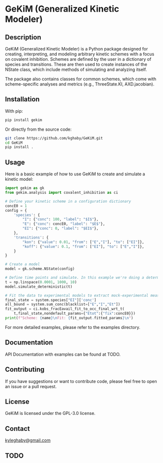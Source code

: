 # GeKiM (Generalized Kinetic Modeler)

## Description
GeKiM (Generalized Kinetic Modeler) is a Python package designed for creating, interpreting, and modeling arbitrary kinetic schemes with a focus on covalent inhibition. Schemes are defined by the user in a dictionary of species and transitions. These are then used to create instances of the NState class, which include methods of simulating and analyzing itself. 

The package also contains classes for common schemes, which come with scheme-specific analyses and metrics (e.g., ThreeState.KI, AXD.jacobian).

## Installation
With pip:
```bash
pip install gekim
```

Or directly from the source code:
```bash
git clone https://github.com/kghaby/GeKiM.git
cd GeKiM
pip install .
```

## Usage
Here is a basic example of how to use GeKiM to create and simulate a kinetic model:
```python
import gekim as gk
from gekim.analysis import covalent_inhibition as ci

# Define your kinetic scheme in a configuration dictionary
concE0 = 1
config = {
    'species': {
        "I": {"conc": 100, "label": "$I$"},
        "E": {"conc": concE0, "label": "$E$"},
        "EI": {"conc": 0, "label": "$EI$"},
    },    
    'transitions': {
        "kon": {"value": 0.01, "from": ["E","I"], "to": ["EI"]},
        "koff": {"value": 0.1, "from": ["EI"], "to": ["E","I"]},
    }
}

# Create a model
model = gk.scheme.NState(config)

# Define time points and simulate. In this example we're doing a deterministic simulation of the concentrations of each species. 
t = np.linspace(0.0001, 1000, 10)
model.simulate_deterministic(t)

# Fit the data to experimental models to extract mock-experimental measurements
final_state = system.species["EI"]['conc']
all_bound = system.sum_conc(blacklist=["E","I","Et"])
fit_output = ci.kobs_fracEavail_fit_to_occ_final_wrt_t(
    t,final_state,nondefault_params={"Etot":{"fix":concE0}})
print(f"Scheme: {name}\nFit: {fit_output.fitted_params}\n")
```
For more detailed examples, please refer to the examples directory.

## Documentation
API Documentation with examples can be found at TODO.

## Contributing
If you have suggestions or want to contribute code, please feel free to open an issue or a pull request.

## License
GeKiM is licensed under the GPL-3.0 license.

## Contact
kyleghaby@gmail.com

## TODO
